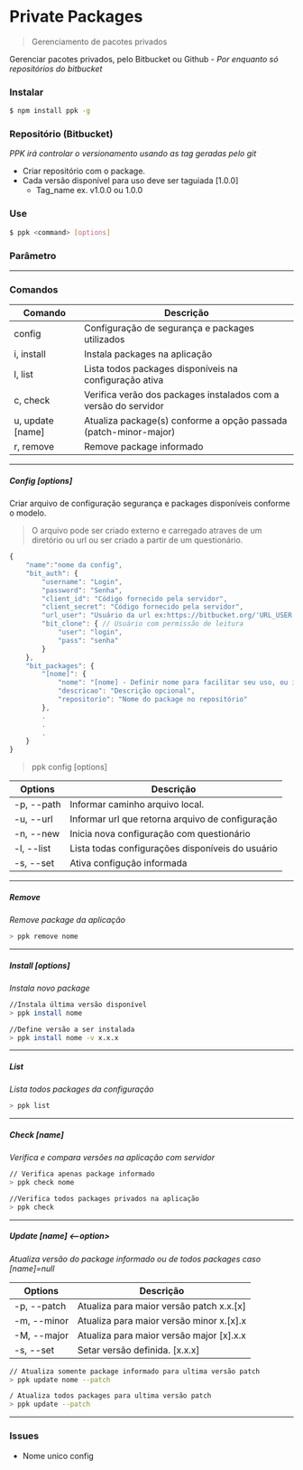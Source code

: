 # Private Packages

> Gerenciamento de pacotes privados

Gerenciar pacotes privados, pelo Bitbucket ou Github -
*Por enquanto só repositórios do bitbucket*

### Instalar

```sh
$ npm install ppk -g
```

### Repositório (Bitbucket)

*PPK irá controlar o versionamento usando as tag geradas pelo git*

- Criar repositório com o package.
- Cada versão disponível para uso deve ser taguiada [1.0.0]
    - Tag_name ex. v1.0.0 ou 1.0.0

### Use

```sh
$ ppk <command> [options]
```
### Parâmetro

__________
### Comandos

| Comando | Descrição |
| ------- | --------- |
| config | Configuração de segurança e packages utilizados |
| i, install <name> | Instala packages na aplicação |
| l, list | Lista todos packages disponíveis na configuração ativa |
| c, check | Verifica verão dos packages instalados com a versão do servidor |
| u, update [name]| Atualiza package(s) conforme a opção passada (patch-minor-major) |
| r, remove <name> | Remove package informado |

__________
##### Config [options]

Criar arquivo de configuração segurança e packages disponíveis conforme o modelo.
> O arquivo pode ser criado externo e carregado atraves de um diretório ou url
> ou ser criado a partir de um questionário.

```js
{
    "name":"nome da config",
    "bit_auth": {
        "username": "Login",
        "password": "Senha",
        "client_id": "Código fornecido pela servidor",
        "client_secret": "Código fornecido pela servidor",
        "url_user": "Usuário da url ex:https://bitbucket.org/'URL_USER'/meupackage.git",
        "bit_clone": { // Usuário com permissão de leitura
            "user": "login",
            "pass": "senha"
        }
    },
    "bit_packages": {
        "[nome]": {
            "nome": "[nome] - Definir nome para facilitar seu uso, ou informar nome do package",
            "descricao": "Descrição opcional",
            "repositorio": "Nome do package no repositório"
        },
        .
        .
        .
    }
}
```
> ppk config [options]

| Options | Descrição |
| ------- | --------- |
|-p, --path | Informar caminho arquivo local. |
|-u, --url | Informar url que retorna arquivo de configuração |
|-n, --new <name>| Inicia nova configuração com questionário |
|-l, --list | Lista todas configurações disponíveis do usuário |
|-s, --set <name>| Ativa configução informada|

__________
##### Remove <name>
*Remove package da aplicação*

```sh
> ppk remove nome
```

__________
##### Install <name> [options]
*Instala novo package*

```sh
//Instala última versão disponível
> ppk install nome

//Define versão a ser instalada
> ppk install nome -v x.x.x
```
___________
##### List 
*Lista todos packages da configuração*
```sh
> ppk list
```
___________
##### Check [name]
*Verifica e compara versões na aplicação com servidor*

```sh
// Verifica apenas package informado
> ppk check nome

//Verifica todos packages privados na aplicação
> ppk check
```

___________
##### Update [name] <--option>
*Atualiza versão do package informado ou de todos packages caso [name]=null*

| Options | Descrição |
| ------- | --------- |
|-p, --patch | Atualiza para maior versão patch x.x.[x] |
|-m, --minor | Atualiza para maior versão minor x.[x].x |
|-M, --major | Atualiza para maior versão major [x].x.x |
|-s, --set | Setar versão definida. [x.x.x] |

```sh
// Atualiza somente package informado para ultima versão patch
> ppk update nome --patch

/ Atualiza todos packages para ultima versão patch
> ppk update --patch
```

___________

### Issues

* Nome unico config